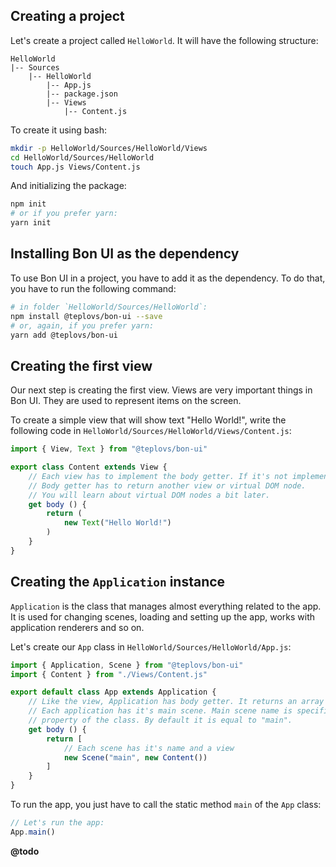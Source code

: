 
## Creating a project

Let's create a project called `HelloWorld`. It will have the following structure:
```
HelloWorld
|-- Sources
    |-- HelloWorld
        |-- App.js
        |-- package.json
        |-- Views
            |-- Content.js
```

To create it using bash:
```bash
mkdir -p HelloWorld/Sources/HelloWorld/Views
cd HelloWorld/Sources/HelloWorld
touch App.js Views/Content.js
```

And initializing the package:
```bash
npm init
# or if you prefer yarn:
yarn init
```

## Installing Bon UI as the dependency

To use Bon UI in a project, you have to add it as the dependency. To do that, you have to run the following command:
```bash
# in folder `HelloWorld/Sources/HelloWorld`:
npm install @teplovs/bon-ui --save
# or, again, if you prefer yarn:
yarn add @teplovs/bon-ui
```

## Creating the first view

Our next step is creating the first view. Views are very important things in Bon UI. They are used to represent items on the screen.

To create a simple view that will show text "Hello World!", write the following code in `HelloWorld/Sources/HelloWorld/Views/Content.js`:
```javascript
import { View, Text } from "@teplovs/bon-ui"

export class Content extends View {
    // Each view has to implement the body getter. If it's not implemented, Bon UI will throw an error.
    // Body getter has to return another view or virtual DOM node.
    // You will learn about virtual DOM nodes a bit later.
    get body () {
        return (
            new Text("Hello World!")
        )
    }
}
```

## Creating the `Application` instance

`Application` is the class that manages almost everything related to the app. It is used for changing scenes, loading and setting up the app, works with application renderers and so on.

Let's create our `App` class in `HelloWorld/Sources/HelloWorld/App.js`:
```javascript
import { Application, Scene } from "@teplovs/bon-ui"
import { Content } from "./Views/Content.js"

export default class App extends Application {
    // Like the view, Application has body getter. It returns an array of scenes. 
    // Each application has it's main scene. Main scene name is specified in the static 
    // property of the class. By default it is equal to "main".
    get body () {
        return [
            // Each scene has it's name and a view
            new Scene("main", new Content())
        ]
    }
}
```

To run the app, you just have to call the static method `main` of the `App` class:
```javascript
// Let's run the app:
App.main()
```

__@todo__

